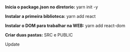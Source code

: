 **Inicia o package.json no diretorio:**
yarn init -y

**Instalar a primeira biblioteca:**
yarn add react

**Instalar o DOM para trabalhar na WEB:**
yarn add react-dom

**Criar duas pastas:**
SRC e PUBLIC

Update
